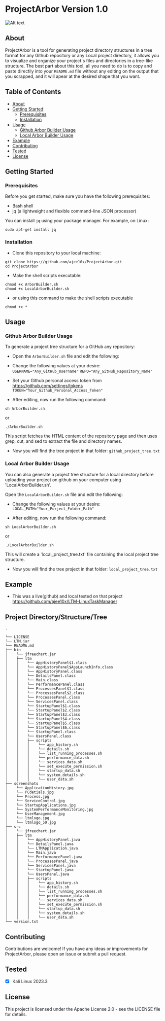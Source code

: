 # ProjectArbor Version 1.0

![Alt text](/screenshots/logo.png?raw=true "logo")

## About

ProjectArbor is a tool for generating project directory structures in a tree format for any Github repository or any Local project directory, it allows you to visualize and organize your project's files and directories in a tree-like structure.
The best part about this tool, all you need to do is to copy and paste directily into your `README.md` file without any editing on the output that you scrapped, and it will apear at the desired shape that you want.


## Table of Contents

- [About](#about)
- [Getting Started](#getting-started)
  - [Prerequisites](#prerequisites)
  - [Installation](#installation)
- [Usage](#usage)
  - [Github Arbor Builder Usage](#usage-github)
  - [Local Arbor Builder Usage](#usage-local)
- [Example](#example)
- [Contributing](#contributing)
- [Tested](#tested)
- [License](#license)


## Getting Started


### Prerequisites

Before you get started, make sure you have the following prerequisites:

- Bash shell
- jq (a lightweight and flexible command-line JSON processor)

You can install `jq` using your package manager. For example, on Linux:
```console
sudo apt-get install jq
```


### Installation


- Clone this repository to your local machine:
```console
git clone https://github.com/ajee10x/ProjectArbor.git
cd ProjectArbor
```


- Make the shell scripts executable:
```console
chmod +x ArborBuilder.sh
chmod +x LocalArborBuilder.sh
```

- or using this command to make the shell scripts executable
```console
chmod +x *
```


## Usage


### Github Arbor Builder Usage

To generate a project tree structure for a GitHub any repository:

- Open the `ArborBuilder.sh` file and edit the following:

- Change the following values at your desire:
`USERNAME="Any_GitHub_Username"`
`REPO="Any_GitHub_Repository_Name"`

- Set your Github personal access token from https://github.com/settings/tokens
`TOKEN="Your_Github_Personal_Access_Token"`

- After editing, now run the following command:
```console
sh ArborBuilder.sh
```
or

```console
./ArborBuilder.sh
```

This script fetches the HTML content of the repository page and then uses grep, cut, and sed to extract the file and directory names.

- Now you will find the tree project in that folder:
`github_project_tree.txt`


### Local Arbor Builder Usage

You can also generate a project tree structure for a local directory before uploading your project on github on your computer using 'LocalArborBuilder.sh'.

Open the `LocalArborBuilder.sh` file and edit the following:

- Change the following values at your desire:
`LOCAL_PATH="Your_Porject_Folder_Path"`

- After editing, now run the following command:
```console
sh LocalArborBuilder.sh
```
or

```console
./LocalArborBuilder.sh
```
This will create a 'local_project_tree.txt' file containing the local project tree structure.

- Now you will find the tree project in that folder:
`local_project_tree.txt`

## Example
- This was a live(github) and local tested on that project https://github.com/ajee10x/LTM-LinuxTaskManager

## Project Directory/Structure/Tree
    .

    └── LICENSE
    └── LTM.jar
    └── README.md
    ├── bin
    │    └── jfreechart.jar
    │    ├── ltm
    │    │    └── AppHistoryPanel$1.class
    │    │    └── AppHistoryPanel$AppLaunchInfo.class
    │    │    └── AppHistoryPanel.class
    │    │    └── DetailsPanel.class
    │    │    └── Main.class
    │    │    └── PerformancePanel.class
    │    │    └── ProcessesPanel$1.class
    │    │    └── ProcessesPanel$2.class
    │    │    └── ProcessesPanel.class
    │    │    └── ServicesPanel.class
    │    │    └── StartupPanel$1.class
    │    │    └── StartupPanel$2.class
    │    │    └── StartupPanel$3.class
    │    │    └── StartupPanel$4.class
    │    │    └── StartupPanel$5.class
    │    │    └── StartupPanel$6.class
    │    │    └── StartupPanel.class
    │    │    └── UsersPanel.class
    │    │    ├── scripts
    │    │    │    └── app_history.sh
    │    │    │    └── details.sh
    │    │    │    └── list_running_processes.sh
    │    │    │    └── performance_data.sh
    │    │    │    └── services_data.sh
    │    │    │    └── set_execute_permission.sh
    │    │    │    └── startup_data.sh
    │    │    │    └── system_details.sh
    │    │    │    └── user_data.sh
    ├── screenshots
    │    └── ApplicationHistory.jpg
    │    └── PCdetials.jpg
    │    └── Process.jpg
    │    └── ServiceControl.jpg
    │    └── StartupApplications.jpg
    │    └── SystemPerformanceMonitoring.jpg
    │    └── UserManagement.jpg
    │    └── ltmlogo.jpg
    │    └── ltmlogo_50.jpg
    ├── src
    │    └── jfreechart.jar
    │    ├── ltm
    │    │    └── AppHistoryPanel.java
    │    │    └── DetailsPanel.java
    │    │    └── LTMApplication.java
    │    │    └── Main.java
    │    │    └── PerformancePanel.java
    │    │    └── ProcessesPanel.java
    │    │    └── ServicesPanel.java
    │    │    └── StartupPanel.java
    │    │    └── UsersPanel.java
    │    │    ├── scripts
    │    │    │    └── app_history.sh
    │    │    │    └── details.sh
    │    │    │    └── list_running_processes.sh
    │    │    │    └── performance_data.sh
    │    │    │    └── services_data.sh
    │    │    │    └── set_execute_permission.sh
    │    │    │    └── startup_data.sh
    │    │    │    └── system_details.sh
    │    │    │    └── user_data.sh
    └── version.txt



## Contributing

Contributions are welcome! If you have any ideas or improvements for ProjectArbor, please open an issue or submit a pull request.

## Tested
- [x] Kali Linux 2023.3

## License
This project is licensed under the Apache License 2.0 - see the LICENSE file for details.
